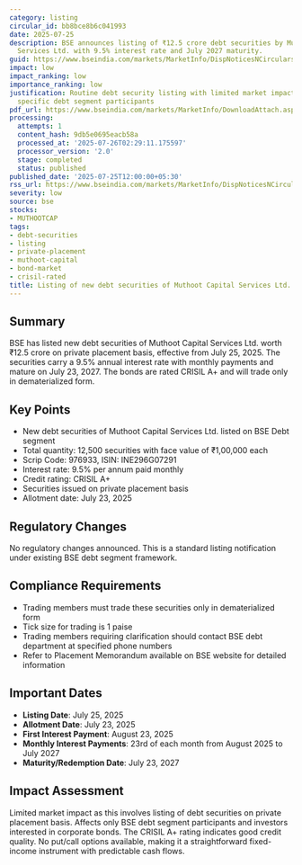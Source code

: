 ```yaml
---
category: listing
circular_id: bb8bce8b6c041993
date: 2025-07-25
description: BSE announces listing of ₹12.5 crore debt securities by Muthoot Capital
  Services Ltd. with 9.5% interest rate and July 2027 maturity.
guid: https://www.bseindia.com/markets/MarketInfo/DispNoticesNCirculars.aspx?Noticeid={55908220-D957-47D1-BC99-21E922EECB63}&noticeno=20250725-31&dt=07/25/2025&icount=31&totcount=69&flag=0
impact: low
impact_ranking: low
importance_ranking: low
justification: Routine debt security listing with limited market impact, affects only
  specific debt segment participants
pdf_url: https://www.bseindia.com/markets/MarketInfo/DownloadAttach.aspx?id=20250725-31&attachedId=
processing:
  attempts: 1
  content_hash: 9db5e0695eacb58a
  processed_at: '2025-07-26T02:29:11.175597'
  processor_version: '2.0'
  stage: completed
  status: published
published_date: '2025-07-25T12:00:00+05:30'
rss_url: https://www.bseindia.com/markets/MarketInfo/DispNoticesNCirculars.aspx?Noticeid={55908220-D957-47D1-BC99-21E922EECB63}&noticeno=20250725-31&dt=07/25/2025&icount=31&totcount=69&flag=0
severity: low
source: bse
stocks:
- MUTHOOTCAP
tags:
- debt-securities
- listing
- private-placement
- muthoot-capital
- bond-market
- crisil-rated
title: Listing of new debt securities of Muthoot Capital Services Ltd.
---
```


## Summary

BSE has listed new debt securities of Muthoot Capital Services Ltd. worth ₹12.5 crore on private placement basis, effective from July 25, 2025. The securities carry a 9.5% annual interest rate with monthly payments and mature on July 23, 2027. The bonds are rated CRISIL A+ and will trade only in dematerialized form.

## Key Points

- New debt securities of Muthoot Capital Services Ltd. listed on BSE Debt segment
- Total quantity: 12,500 securities with face value of ₹1,00,000 each
- Scrip Code: 976933, ISIN: INE296G07291
- Interest rate: 9.5% per annum paid monthly
- Credit rating: CRISIL A+
- Securities issued on private placement basis
- Allotment date: July 23, 2025

## Regulatory Changes

No regulatory changes announced. This is a standard listing notification under existing BSE debt segment framework.

## Compliance Requirements

- Trading members must trade these securities only in dematerialized form
- Tick size for trading is 1 paise
- Trading members requiring clarification should contact BSE debt department at specified phone numbers
- Refer to Placement Memorandum available on BSE website for detailed information

## Important Dates

- **Listing Date**: July 25, 2025
- **Allotment Date**: July 23, 2025
- **First Interest Payment**: August 23, 2025
- **Monthly Interest Payments**: 23rd of each month from August 2025 to July 2027
- **Maturity/Redemption Date**: July 23, 2027

## Impact Assessment

Limited market impact as this involves listing of debt securities on private placement basis. Affects only BSE debt segment participants and investors interested in corporate bonds. The CRISIL A+ rating indicates good credit quality. No put/call options available, making it a straightforward fixed-income instrument with predictable cash flows.
